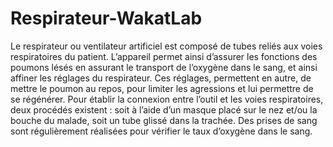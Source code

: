 # Respirateur-WakatLab
Le respirateur ou ventilateur artificiel est composé de tubes reliés aux voies respiratoires du patient. L’appareil permet ainsi d’assurer les fonctions des poumons lésés en assurant le transport de l’oxygène dans le sang, et ainsi affiner les réglages du respirateur. Ces réglages, permettent en autre, de mettre le poumon au repos, pour limiter les agressions et lui permettre de se régénérer.  Pour établir la connexion entre l’outil et les voies respiratoires, deux procédés existent : soit à l’aide d’un masque placé sur le nez et/ou la bouche du malade, soit un tube glissé dans la trachée. Des prises de sang sont régulièrement réalisées pour vérifier le taux d’oxygène dans le sang. 
